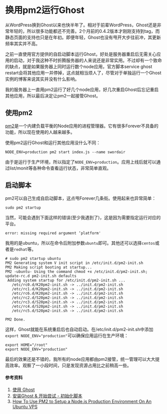 # 换用pm2运行Ghost

从WordPress换到Ghost以来也快半年了。相对于前辈WordPress，Ghost还是非常年轻的，所以很多功能都还不完善。2个月前的0.4.2版本才刚刚支持到tag，而静态页面的支持也只是在年初。即便年轻，Ghost也没有甩开大步往前冲，其更新频率其实并不高。

之前一直使用官方提供的自启动脚本运行Ghost，好处是服务器重启后无需关心应用的启动，对于我这种不时折腾服务器的人来说还是非常实用。不过却有一个致命的缺点，就是如果服务器上同时运行数个node应用，官方脚本service ghost restart会将其他应用一并停掉，这点就相当烦人了，尽管对于单独运行一个Ghost实例的博客来说其实并没有什么影响。

我的服务器上一直用pm2运行了好几个node应用，好几次重启Ghost后忘记重启其他应用，所以最后决定让pm2一起接管Ghost。

## 使用pm2 ##

[pm2](https://github.com/unitech/pm2)是一个内建负载平衡的Node应用的进程管理器。它有很多Forever不具备的功能，所以现在使用的人越来越多。

使用pm2运行Ghost和运行其他应用没什么不同：

```
NODE_ENV=production pm2 start index.js --name swordair
```
由于是运行于生产环境，所以指定了`NODE_ENV=production`。应用上线后就可以通过list/monit等各种命令查看运行状态，非常简单直观。

## 启动脚本 ##

pm2可以自己生成自启动脚本，这点甩Forever几条街。使用起来也异常简单：

```
sudo pm2 startup
```
当然，可能会遇到下面这样的错误(至少我遇到了)，这是因为需要指定运行对应的平台。

```
error: missing required argument ‘platform'
```
我用的是ubuntu，所以在命令后附加参数`ubuntu`即可。其他还可以选择`centos`或者是`redhat`等。

```
# sudo pm2 startup ubuntu
PM2 Generating system V init script in /etc/init.d/pm2-init.sh
PM2 Making script booting at startup...
PM2 -ubuntu- Using the command chmod +x /etc/init.d/pm2-init.sh; update-rc.d pm2-init.sh defaults
 Adding system startup for /etc/init.d/pm2-init.sh ...
   /etc/rc0.d/K20pm2-init.sh -> ../init.d/pm2-init.sh
   /etc/rc1.d/K20pm2-init.sh -> ../init.d/pm2-init.sh
   /etc/rc6.d/K20pm2-init.sh -> ../init.d/pm2-init.sh
   /etc/rc2.d/S20pm2-init.sh -> ../init.d/pm2-init.sh
   /etc/rc3.d/S20pm2-init.sh -> ../init.d/pm2-init.sh
   /etc/rc4.d/S20pm2-init.sh -> ../init.d/pm2-init.sh
   /etc/rc5.d/S20pm2-init.sh -> ../init.d/pm2-init.sh

PM2 Done.
```
这样，Ghost就能在系统重启后也自动启动。在/etc/init.d/pm2-init.sh中添加`export NODE_ENV="production"`可以确保应用运行在生产环境：

```
export HOME="/root"
export NODE_ENV="production"
```

最后的效果还是不错的，我所有的node应用都由pm2接管，统一管理可以大大提高效率。观察了一小段时间，只是发现资源占用比之前稍高一些。

#### 参考资料 ####

1. [使用 Ghost](http://docs.ghost.org/zh/usage/configuration/)
2. [安装Ghost & 开始尝试 - 初始化脚本](http://docs.ghost.org/zh/installation/deploy/)
3. [How To Use PM2 to Setup a Node.js Production Environment On An Ubuntu VPS](https://www.digitalocean.com/community/articles/how-to-use-pm2-to-setup-a-node-js-production-environment-on-an-ubuntu-vps)
